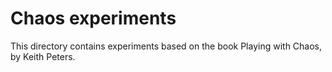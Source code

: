 # Chaos experiments

This directory contains experiments based on the book Playing with Chaos, by Keith Peters.
